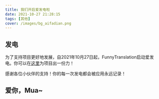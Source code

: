 ```yaml
---
title: 我们开启爱发电啦
date: 2021-10-27 21:28:15
tags: [其他]
cover: /images/bg_aifadian.png
---
```


## 发电

为了支持项目更好地发展，自2021年10月27日起，FunnyTranslation启动爱发电。你可以在[这里](https://afdian.net/@funnysaltyfish?tab=home)为项目出一份力！

感谢各位小伙伴的支持！你的每一次发电都会被应用永远记录！

## 爱你，Mua~


